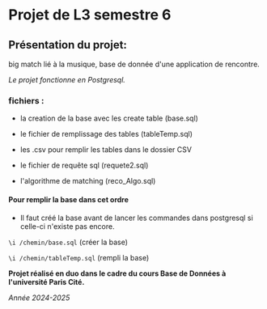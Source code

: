 # Projet de L3 semestre 6

## Présentation du projet:

big match lié à la musique, base de donnée d'une application de rencontre.

_Le projet fonctionne en Postgresql._

### fichiers : 

- la creation de la base avec les create table (base.sql)

- le fichier de remplissage des tables (tableTemp.sql)

- les .csv pour remplir les tables dans le dossier CSV

- le fichier de requête sql (requete2.sql)

- l'algorithme de matching (reco_Algo.sql)


#### Pour remplir la base dans cet ordre

- Il faut créé la base avant de lancer les commandes dans postgresql si celle-ci n'existe pas encore.

```\i /chemin/base.sql``` (créer la base)

```\i /chemin/tableTemp.sql``` (rempli la base)


**Projet réalisé en duo dans le cadre du cours Base de Données à l'université Paris Cité.**

_Année 2024-2025_